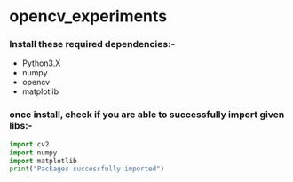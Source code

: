 # opencv_experiments
### Install these required dependencies:-
- Python3.X
- numpy
- opencv
- matplotlib

### once install, check if you are able to successfully import given libs:- 

``` python
import cv2
import numpy
import matplotlib 
print("Packages successfully imported")
```
